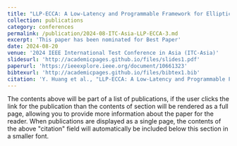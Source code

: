 ```yaml
---
title: "LLP-ECCA: A Low-Latency and Programmable Framework for Elliptic Curve Cryptography Accelerators"
collection: publications
category: conferences
permalink: /publication/2024-08-ITC-Asia-LLP-ECCA-3.md
excerpt: 'This paper has been nominated for Best Paper'
date: 2024-08-20
venue: '2024 IEEE International Test Conference in Asia (ITC-Asia)'
slidesurl: 'http://academicpages.github.io/files/slides1.pdf'
paperurl: 'https://ieeexplore.ieee.org/document/10661323'
bibtexurl: 'http://academicpages.github.io/files/bibtex1.bib'
citation: 'Y. Huang et al., "LLP-ECCA: A Low-Latency and Programmable Framework for Elliptic Curve Cryptography Accelerators," 2024 IEEE International Test Conference in Asia (ITC-Asia), Changsha, China, 2024, pp. 1-6.'
---
```

The contents above will be part of a list of publications, if the user clicks the link for the publication than the contents of section will be rendered as a full page, allowing you to provide more information about the paper for the reader. When publications are displayed as a single page, the contents of the above "citation" field will automatically be included below this section in a smaller font.

